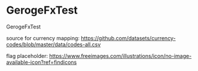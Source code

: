 # GerogeFxTest

GerogeFxTest

source for currency mapping:
https://github.com/datasets/currency-codes/blob/master/data/codes-all.csv

flag placeholder:
https://www.freeimages.com/illustrations/icon/no-image-available-icon?ref=findicons
